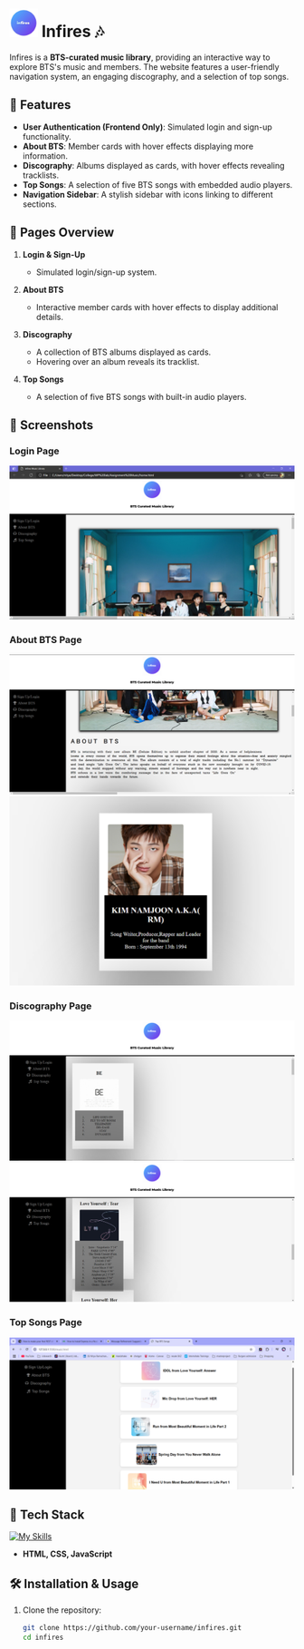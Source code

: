 # <img src="static logo.jpg" alt="Logo" width="50" height="50"> Infires 🎶



Infires is a **BTS-curated music library**, providing an interactive way to explore BTS's music and members. The website features a user-friendly navigation system, an engaging discography, and a selection of top songs.

## 🌟 Features  

- **User Authentication (Frontend Only)**: Simulated login and sign-up functionality.  
- **About BTS**: Member cards with hover effects displaying more information.  
- **Discography**: Albums displayed as cards, with hover effects revealing tracklists.  
- **Top Songs**: A selection of five BTS songs with embedded audio players.  
- **Navigation Sidebar**: A stylish sidebar with icons linking to different sections.

## 🚀 Pages Overview  

1. **Login & Sign-Up**  
   - Simulated login/sign-up system.  

2. **About BTS**  
   - Interactive member cards with hover effects to display additional details.  

3. **Discography**  
   - A collection of BTS albums displayed as cards.  
   - Hovering over an album reveals its tracklist.  

4. **Top Songs**  
   - A selection of five BTS songs with built-in audio players.  

## 📸 Screenshots  

### Login Page  
![Login Page](ss/ss1.PNG)  

### About BTS Page  
![About BTS](ss/ss2.PNG)  
![Member Card Hover](ss/member-card-hover.png)

### Discography Page  
![Discography](ss/disco1.PNG)  
![Discography](ss/disco2.PNG)

### Top Songs Page  
![Top Songs](ss/topsong.png) 

## 🔧 Tech Stack  
[![My Skills](https://skillicons.dev/icons?i=html,css,js)](https://skillicons.dev)
- **HTML, CSS, JavaScript**  

## 🛠 Installation & Usage  

1. Clone the repository:  
   ```bash
   git clone https://github.com/your-username/infires.git
   cd infires
